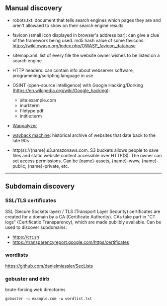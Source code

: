 ## Manual discovery

* robots.txt: document that tells search engines which pages they are and aren't allowaed to show on their search engine results

* favicon (small icon displayed in browser's address bar): can give a clue of the framework being used. md5 hash value of some favicons: https://wiki.owasp.org/index.php/OWASP_favicon_database

* sitemap.xml: list of every file the website owner wishes to be listed on a search engine

* HTTP headers: can contain info about webserver software, programming/scripting language in use

* OSINT (open-source intelligence) with Google Hacking/Dorking (https://en.wikipedia.org/wiki/Google_hacking):
  * site:example.com
  * inurl:term
  * filetype:pdf
  * intitle:term
  
* [Wappalyzer](https://www.wappalyzer.com/)

* [wayback machine](https://archive.org/web/): historical archive of websites that date back to the late 90s

* http(s)://{name}.s3.amazonaws.com. S3 buckets allows people to save files and static website content accessible over HTTP(S). The owner can set access permissions.
Can be {name}-assets, {name}-www, {name}-public, {name}-private, etc.





------------------


## Subdomain discovery


### SSL/TLS certificates

SSL (Secure Sockets layer) / TLS (Transport Layer Security) certificates are created for a domain by a CA (Certificate Authority). CAs take part in "CT logs" (Certificatio Transparency), which are made publibly available. Can be used to discover subdomains:
- https://crt.sh
- https://transparencyreport.google.com/https/certificates

### wordlists
https://github.com/danielmiessler/SecLists


### gobuster and dirb

brute-forcing web directories
    
    gobuster -u example.com -w wordlist.txt
